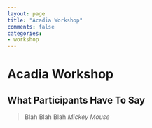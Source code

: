 ```yaml
---
layout: page
title: "Acadia Workshop"
comments: false
categories:
- workshop
---
```


# Acadia Workshop

## What Participants Have To Say

> Blah Blah Blah <cite>Mickey Mouse</cite>